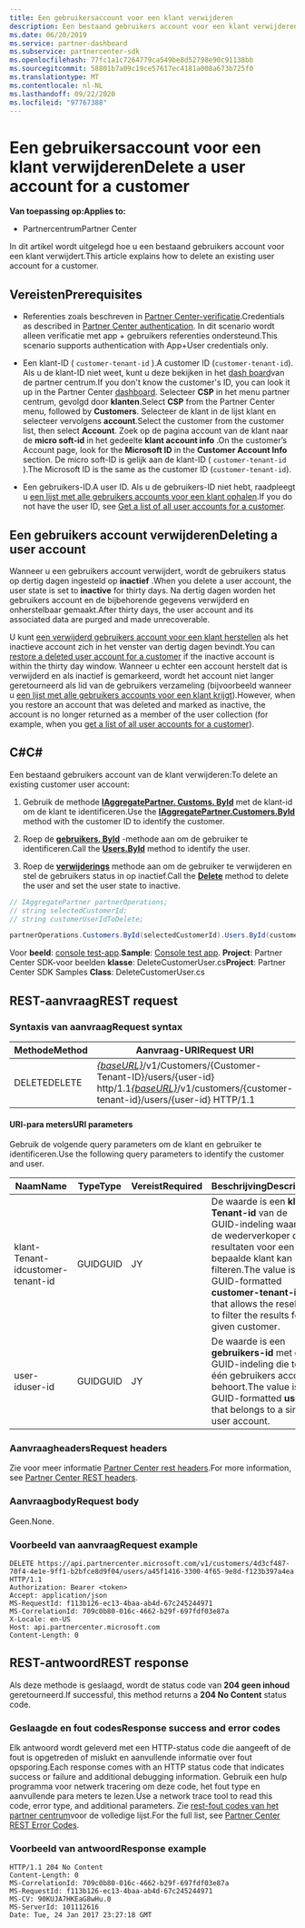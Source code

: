 ```yaml
---
title: Een gebruikersaccount voor een klant verwijderen
description: Een bestaand gebruikers account voor een klant verwijderen.
ms.date: 06/20/2019
ms.service: partner-dashboard
ms.subservice: partnercenter-sdk
ms.openlocfilehash: 77fc1a1c7264779ca549be8d52798e90c91138bb
ms.sourcegitcommit: 58801b7a09c19ce57617ec4181a008a673b725f0
ms.translationtype: MT
ms.contentlocale: nl-NL
ms.lasthandoff: 09/22/2020
ms.locfileid: "97767388"
---
```

# <a name="delete-a-user-account-for-a-customer"></a><span data-ttu-id="96879-103">Een gebruikersaccount voor een klant verwijderen</span><span class="sxs-lookup"><span data-stu-id="96879-103">Delete a user account for a customer</span></span>

<span data-ttu-id="96879-104">**Van toepassing op:**</span><span class="sxs-lookup"><span data-stu-id="96879-104">**Applies to:**</span></span>

- <span data-ttu-id="96879-105">Partnercentrum</span><span class="sxs-lookup"><span data-stu-id="96879-105">Partner Center</span></span>

<span data-ttu-id="96879-106">In dit artikel wordt uitgelegd hoe u een bestaand gebruikers account voor een klant verwijdert.</span><span class="sxs-lookup"><span data-stu-id="96879-106">This article explains how to delete an existing user account for a customer.</span></span>

## <a name="prerequisites"></a><span data-ttu-id="96879-107">Vereisten</span><span class="sxs-lookup"><span data-stu-id="96879-107">Prerequisites</span></span>

- <span data-ttu-id="96879-108">Referenties zoals beschreven in [Partner Center-verificatie](partner-center-authentication.md).</span><span class="sxs-lookup"><span data-stu-id="96879-108">Credentials as described in [Partner Center authentication](partner-center-authentication.md).</span></span> <span data-ttu-id="96879-109">In dit scenario wordt alleen verificatie met app + gebruikers referenties ondersteund.</span><span class="sxs-lookup"><span data-stu-id="96879-109">This scenario supports authentication with App+User credentials only.</span></span>

- <span data-ttu-id="96879-110">Een klant-ID ( `customer-tenant-id` ).</span><span class="sxs-lookup"><span data-stu-id="96879-110">A customer ID (`customer-tenant-id`).</span></span> <span data-ttu-id="96879-111">Als u de klant-ID niet weet, kunt u deze bekijken in het [dash board](https://partner.microsoft.com/dashboard)van de partner centrum.</span><span class="sxs-lookup"><span data-stu-id="96879-111">If you don't know the customer's ID, you can look it up in the Partner Center [dashboard](https://partner.microsoft.com/dashboard).</span></span> <span data-ttu-id="96879-112">Selecteer **CSP** in het menu partner centrum, gevolgd door **klanten**.</span><span class="sxs-lookup"><span data-stu-id="96879-112">Select **CSP** from the Partner Center menu, followed by **Customers**.</span></span> <span data-ttu-id="96879-113">Selecteer de klant in de lijst klant en selecteer vervolgens **account**.</span><span class="sxs-lookup"><span data-stu-id="96879-113">Select the customer from the customer list, then select **Account**.</span></span> <span data-ttu-id="96879-114">Zoek op de pagina account van de klant naar de **micro soft-id** in het gedeelte **klant account info** .</span><span class="sxs-lookup"><span data-stu-id="96879-114">On the customer’s Account page, look for the **Microsoft ID** in the **Customer Account Info** section.</span></span> <span data-ttu-id="96879-115">De micro soft-ID is gelijk aan de klant-ID ( `customer-tenant-id` ).</span><span class="sxs-lookup"><span data-stu-id="96879-115">The Microsoft ID is the same as the customer ID  (`customer-tenant-id`).</span></span>

- <span data-ttu-id="96879-116">Een gebruikers-ID.</span><span class="sxs-lookup"><span data-stu-id="96879-116">A user ID.</span></span> <span data-ttu-id="96879-117">Als u de gebruikers-ID niet hebt, raadpleegt u [een lijst met alle gebruikers accounts voor een klant ophalen](get-a-list-of-all-user-accounts-for-a-customer.md).</span><span class="sxs-lookup"><span data-stu-id="96879-117">If you do not have the user ID, see [Get a list of all user accounts for a customer](get-a-list-of-all-user-accounts-for-a-customer.md).</span></span>

## <a name="deleting-a-user-account"></a><span data-ttu-id="96879-118">Een gebruikers account verwijderen</span><span class="sxs-lookup"><span data-stu-id="96879-118">Deleting a user account</span></span>

<span data-ttu-id="96879-119">Wanneer u een gebruikers account verwijdert, wordt de gebruikers status op dertig dagen ingesteld op **inactief** .</span><span class="sxs-lookup"><span data-stu-id="96879-119">When you delete a user account, the user state is set to **inactive** for thirty days.</span></span> <span data-ttu-id="96879-120">Na dertig dagen worden het gebruikers account en de bijbehorende gegevens verwijderd en onherstelbaar gemaakt.</span><span class="sxs-lookup"><span data-stu-id="96879-120">After thirty days, the user account and its associated data are purged and made unrecoverable.</span></span>

<span data-ttu-id="96879-121">U kunt [een verwijderd gebruikers account voor een klant herstellen](restore-a-user-for-a-customer.md) als het inactieve account zich in het venster van dertig dagen bevindt.</span><span class="sxs-lookup"><span data-stu-id="96879-121">You can [restore a deleted user account for a customer](restore-a-user-for-a-customer.md) if the inactive account is within the thirty day window.</span></span> <span data-ttu-id="96879-122">Wanneer u echter een account herstelt dat is verwijderd en als inactief is gemarkeerd, wordt het account niet langer geretourneerd als lid van de gebruikers verzameling (bijvoorbeeld wanneer u [een lijst met alle gebruikers accounts voor een klant krijgt](get-a-list-of-all-user-accounts-for-a-customer.md)).</span><span class="sxs-lookup"><span data-stu-id="96879-122">However, when you restore an account that was deleted and marked as inactive, the account is no longer returned as a member of the user collection (for example, when you [get a list of all user accounts for a customer](get-a-list-of-all-user-accounts-for-a-customer.md)).</span></span>

## <a name="c"></a><span data-ttu-id="96879-123">C\#</span><span class="sxs-lookup"><span data-stu-id="96879-123">C\#</span></span>

<span data-ttu-id="96879-124">Een bestaand gebruikers account van de klant verwijderen:</span><span class="sxs-lookup"><span data-stu-id="96879-124">To delete an existing customer user account:</span></span>

1. <span data-ttu-id="96879-125">Gebruik de methode [**IAggregatePartner. Customs. ById**](/dotnet/api/microsoft.store.partnercenter.customers.icustomercollection.byid) met de klant-id om de klant te identificeren.</span><span class="sxs-lookup"><span data-stu-id="96879-125">Use the [**IAggregatePartner.Customers.ById**](/dotnet/api/microsoft.store.partnercenter.customers.icustomercollection.byid) method with the customer ID to identify the customer.</span></span>

2. <span data-ttu-id="96879-126">Roep de [**gebruikers. ById**](/dotnet/api/microsoft.store.partnercenter.customerusers.icustomerusercollection.byid) -methode aan om de gebruiker te identificeren.</span><span class="sxs-lookup"><span data-stu-id="96879-126">Call the [**Users.ById**](/dotnet/api/microsoft.store.partnercenter.customerusers.icustomerusercollection.byid) method to identify the user.</span></span>

3. <span data-ttu-id="96879-127">Roep de [**verwijderings**](/dotnet/api/microsoft.store.partnercenter.customerusers.icustomeruser.delete) methode aan om de gebruiker te verwijderen en stel de gebruikers status in op inactief.</span><span class="sxs-lookup"><span data-stu-id="96879-127">Call the [**Delete**](/dotnet/api/microsoft.store.partnercenter.customerusers.icustomeruser.delete) method to delete the user and set the user state to inactive.</span></span>

``` csharp
// IAggregatePartner partnerOperations;
// string selectedCustomerId;
// string customerUserIdToDelete;

partnerOperations.Customers.ById(selectedCustomerId).Users.ById(customerUserIdToDelete).Delete();
```

<span data-ttu-id="96879-128">Voor **beeld**: [console test-app](console-test-app.md).</span><span class="sxs-lookup"><span data-stu-id="96879-128">**Sample**: [Console test app](console-test-app.md).</span></span> <span data-ttu-id="96879-129">**Project**: Partner Center SDK-voor beelden **klasse**: DeleteCustomerUser.cs</span><span class="sxs-lookup"><span data-stu-id="96879-129">**Project**: Partner Center SDK Samples **Class**: DeleteCustomerUser.cs</span></span>

## <a name="rest-request"></a><span data-ttu-id="96879-130">REST-aanvraag</span><span class="sxs-lookup"><span data-stu-id="96879-130">REST request</span></span>

### <a name="request-syntax"></a><span data-ttu-id="96879-131">Syntaxis van aanvraag</span><span class="sxs-lookup"><span data-stu-id="96879-131">Request syntax</span></span>

| <span data-ttu-id="96879-132">Methode</span><span class="sxs-lookup"><span data-stu-id="96879-132">Method</span></span>     | <span data-ttu-id="96879-133">Aanvraag-URI</span><span class="sxs-lookup"><span data-stu-id="96879-133">Request URI</span></span>                                                                                            |
|------------|--------------------------------------------------------------------------------------------------------|
| <span data-ttu-id="96879-134">DELETE</span><span class="sxs-lookup"><span data-stu-id="96879-134">DELETE</span></span>     | <span data-ttu-id="96879-135">[*{baseURL}*](partner-center-rest-urls.md)/v1/Customers/{Customer-Tenant-ID}/users/{user-id} http/1.1</span><span class="sxs-lookup"><span data-stu-id="96879-135">[*{baseURL}*](partner-center-rest-urls.md)/v1/customers/{customer-tenant-id}/users/{user-id} HTTP/1.1</span></span> |

#### <a name="uri-parameters"></a><span data-ttu-id="96879-136">URI-para meters</span><span class="sxs-lookup"><span data-stu-id="96879-136">URI parameters</span></span>

<span data-ttu-id="96879-137">Gebruik de volgende query parameters om de klant en gebruiker te identificeren.</span><span class="sxs-lookup"><span data-stu-id="96879-137">Use the following query parameters to identify the customer and user.</span></span>

| <span data-ttu-id="96879-138">Naam</span><span class="sxs-lookup"><span data-stu-id="96879-138">Name</span></span>                   | <span data-ttu-id="96879-139">Type</span><span class="sxs-lookup"><span data-stu-id="96879-139">Type</span></span>     | <span data-ttu-id="96879-140">Vereist</span><span class="sxs-lookup"><span data-stu-id="96879-140">Required</span></span> | <span data-ttu-id="96879-141">Beschrijving</span><span class="sxs-lookup"><span data-stu-id="96879-141">Description</span></span>                                                                                                               |
|------------------------|----------|----------|---------------------------------------------------------------------------------------------------------------------------|
| <span data-ttu-id="96879-142">klant-Tenant-id</span><span class="sxs-lookup"><span data-stu-id="96879-142">customer-tenant-id</span></span>     | <span data-ttu-id="96879-143">GUID</span><span class="sxs-lookup"><span data-stu-id="96879-143">GUID</span></span>     | <span data-ttu-id="96879-144">J</span><span class="sxs-lookup"><span data-stu-id="96879-144">Y</span></span>        | <span data-ttu-id="96879-145">De waarde is een **klant-Tenant-id** van de GUID-indeling waarmee de wederverkoper de resultaten voor een bepaalde klant kan filteren.</span><span class="sxs-lookup"><span data-stu-id="96879-145">The value is a GUID-formatted **customer-tenant-id** that allows the reseller to filter the results for a given customer.</span></span> |
| <span data-ttu-id="96879-146">user-id</span><span class="sxs-lookup"><span data-stu-id="96879-146">user-id</span></span>                | <span data-ttu-id="96879-147">GUID</span><span class="sxs-lookup"><span data-stu-id="96879-147">GUID</span></span>     | <span data-ttu-id="96879-148">J</span><span class="sxs-lookup"><span data-stu-id="96879-148">Y</span></span>        | <span data-ttu-id="96879-149">De waarde is een **gebruikers-id** met een GUID-indeling die tot één gebruikers account behoort.</span><span class="sxs-lookup"><span data-stu-id="96879-149">The value is a GUID-formatted **user-id** that belongs to a single user account.</span></span>                                          |

### <a name="request-headers"></a><span data-ttu-id="96879-150">Aanvraagheaders</span><span class="sxs-lookup"><span data-stu-id="96879-150">Request headers</span></span>

<span data-ttu-id="96879-151">Zie voor meer informatie [Partner Center rest headers](headers.md).</span><span class="sxs-lookup"><span data-stu-id="96879-151">For more information, see [Partner Center REST headers](headers.md).</span></span>

### <a name="request-body"></a><span data-ttu-id="96879-152">Aanvraagbody</span><span class="sxs-lookup"><span data-stu-id="96879-152">Request body</span></span>

<span data-ttu-id="96879-153">Geen.</span><span class="sxs-lookup"><span data-stu-id="96879-153">None.</span></span>

### <a name="request-example"></a><span data-ttu-id="96879-154">Voorbeeld van aanvraag</span><span class="sxs-lookup"><span data-stu-id="96879-154">Request example</span></span>

```http
DELETE https://api.partnercenter.microsoft.com/v1/customers/4d3cf487-70f4-4e1e-9ff1-b2bfce8d9f04/users/a45f1416-3300-4f65-9e8d-f123b397a4ea HTTP/1.1
Authorization: Bearer <token>
Accept: application/json
MS-RequestId: f113b126-ec13-4baa-ab4d-67c245244971
MS-CorrelationId: 709c0b80-016c-4662-b29f-697fdf03e87a
X-Locale: en-US
Host: api.partnercenter.microsoft.com
Content-Length: 0
```

## <a name="rest-response"></a><span data-ttu-id="96879-155">REST-antwoord</span><span class="sxs-lookup"><span data-stu-id="96879-155">REST response</span></span>

<span data-ttu-id="96879-156">Als deze methode is geslaagd, wordt de status code van **204 geen inhoud** geretourneerd.</span><span class="sxs-lookup"><span data-stu-id="96879-156">If successful, this method returns a **204 No Content** status code.</span></span>

### <a name="response-success-and-error-codes"></a><span data-ttu-id="96879-157">Geslaagde en fout codes</span><span class="sxs-lookup"><span data-stu-id="96879-157">Response success and error codes</span></span>

<span data-ttu-id="96879-158">Elk antwoord wordt geleverd met een HTTP-status code die aangeeft of de fout is opgetreden of mislukt en aanvullende informatie over fout opsporing.</span><span class="sxs-lookup"><span data-stu-id="96879-158">Each response comes with an HTTP status code that indicates success or failure and additional debugging information.</span></span> <span data-ttu-id="96879-159">Gebruik een hulp programma voor netwerk tracering om deze code, het fout type en aanvullende para meters te lezen.</span><span class="sxs-lookup"><span data-stu-id="96879-159">Use a network trace tool to read this code, error type, and additional parameters.</span></span> <span data-ttu-id="96879-160">Zie [rest-fout codes van het partner centrum](error-codes.md)voor de volledige lijst.</span><span class="sxs-lookup"><span data-stu-id="96879-160">For the full list, see [Partner Center REST Error Codes](error-codes.md).</span></span>

### <a name="response-example"></a><span data-ttu-id="96879-161">Voorbeeld van antwoord</span><span class="sxs-lookup"><span data-stu-id="96879-161">Response example</span></span>

```http
HTTP/1.1 204 No Content
Content-Length: 0
MS-CorrelationId: 709c0b80-016c-4662-b29f-697fdf03e87a
MS-RequestId: f113b126-ec13-4baa-ab4d-67c245244971
MS-CV: 90KUJA7HKEaG8wHu.0
MS-ServerId: 101112616
Date: Tue, 24 Jan 2017 23:27:18 GMT
```

